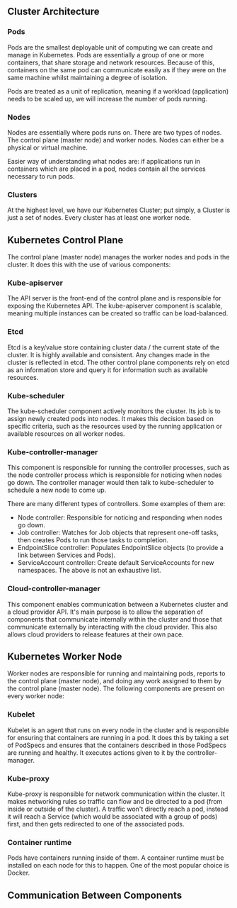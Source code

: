 ## Cluster Architecture
### Pods
Pods are the smallest deployable unit of computing we can create and manage in Kubernetes. Pods are essentially a group of one or more containers, that share storage and network resources. Because of this, containers on the same pod can communicate easily as if they were on the same machine whilst maintaining a degree of isolation.

Pods are treated as a unit of replication, meaning if a workload (application) needs to be scaled up, we will increase the number of pods running.
### Nodes
Nodes are essentially where pods runs on. There are two types of nodes. The control plane (master node) and worker nodes. Nodes can either be a physical or virtual machine.

Easier way of understanding what nodes are: if applications run in containers which are placed in a pod, nodes contain all the services necessary to run pods.
### Clusters
At the highest level, we have our Kubernetes Cluster; put simply, a Cluster is just a set of nodes. Every cluster has at least one worker node.
## Kubernetes Control Plane
The control plane (master node) manages the worker nodes and pods in the cluster. It does this with the use of various components:
### Kube-apiserver
The API server is the front-end of the control plane and is responsible for exposing the Kubernetes API. The kube-apiserver component is scalable, meaning multiple instances can be created so traffic can be load-balanced.
### Etcd
Etcd is a key/value store containing cluster data / the current state of the cluster. It is highly available and consistent. Any changes made in the cluster is reflected in etcd. The other control plane components rely on etcd as an information store and query it for information such as available resources.
### Kube-scheduler
The kube-scheduler component actively monitors the cluster. Its job is to assign newly created pods into nodes. It makes this decision based on specific criteria, such as the resources used by the running application or available resources on all worker nodes.
### Kube-controller-manager
This component is responsible for running the controller processes, such as the node controller process which is responsible for noticing when nodes go down. The controller manager would then talk to kube-scheduler to schedule a new node to come up.

There are many different types of controllers. Some examples of them are:
- Node controller: Responsible for noticing and responding when nodes go down.
- Job controller: Watches for Job objects that represent one-off tasks, then creates Pods to run those tasks to completion.
- EndpointSlice controller: Populates EndpointSlice objects (to provide a link between Services and Pods).
- ServiceAccount controller: Create default ServiceAccounts for new namespaces.
The above is not an exhaustive list.
### Cloud-controller-manager
This component enables communication between a Kubernetes cluster and a cloud provider API. It's main purpose is to allow the separation of components that communicate internally within the cluster and those that communicate externally by interacting with the cloud provider. This also allows cloud providers to release features at their own pace.


## Kubernetes Worker Node
Worker nodes are responsible for running and maintaining pods, reports to the control plane (master node), and doing any work assigned to them by the control plane (master node). The following components are present on every worker node:
### Kubelet
Kubelet is an agent that runs on every node in the cluster and is responsible for ensuring that containers are running in a pod. It does this by taking a set of PodSpecs and ensures that the containers described in those PodSpecs are running and healthy. It executes actions given to it by the controller-manager.
### Kube-proxy
Kube-proxy is responsible for network communication within the cluster. It makes networking rules so traffic can flow and be directed to a pod (from inside or outside of the cluster). A traffic won't directly reach a pod, instead it will reach a Service (which would be associated with a group of pods) first, and then gets redirected to one of the associated pods.
### Container runtime
Pods have containers running inside of them. A container runtime must be installed on each node for this to happen. One of the most popular choice is Docker.

## Communication Between Components
